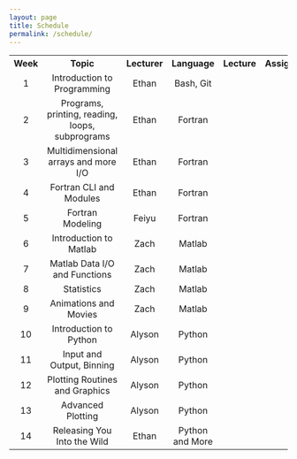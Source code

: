 ```yaml
---
layout: page
title: Schedule
permalink: /schedule/
---
```


<table style="width: 100%; text-align: center;">
<tr><th>Week</th><th>Topic</th><th>Lecturer</th><th>Language</th><th>Lecture</th><th>Assignment</th></tr>
<tr><td>1</td><td>Introduction to Programming</td><td>Ethan</td><td>Bash, Git</td><td><a href="/lectures/01-intro.html"><i class="fa fa-sticky-note"></i></a></td><td><a href="/assignments/01-intro.html"><i class="fa fa-pencil-square-o"></i></a></td></tr>
<tr><td>2</td><td>Programs, printing, reading, loops, subprograms</td><td>Ethan</td><td>Fortran</td><td><a href="/lectures/02-fortran-intro.html"><i class="fa fa-sticky-note"></i></a></td><td><a href="/assignments/02-fortran-intro.html"><i class="fa fa-pencil-square-o"></i></a></td></tr>
<tr><td>3</td><td>Multidimensional arrays and more I/O</td><td>Ethan</td><td>Fortran</td><td><a href="/lectures/03-fortran-arrays-io.html"><i class="fa fa-sticky-note"></i></a></td><td><a href="/assignments/03-fortran-arrays-io.html"><i class="fa fa-pencil-square-o"></i></a></td></tr>
<tr><td>4</td><td>Fortran CLI and Modules</td><td>Ethan</td><td>Fortran</td><td><a href="/lectures/04-fortran-cli-modules-lib.html"><i class="fa fa-sticky-note"></i></a></td><td><a href="/assignments/04-fortran-cli-modules-lib.html"><i class="fa fa-pencil-square-o"></i></a></td></tr>
<tr><td>5</td><td>Fortran Modeling</td><td>Feiyu</td><td>Fortran</td><td><a href="/lectures/05-fortran-modeling.html"><i class="fa fa-sticky-note"></i></a></td><td><a href="/assignments/05-fortran-modeling.html"><i class="fa fa-pencil-square-o"></i></a></td></tr>
<tr><td>6</td><td>Introduction to Matlab</td><td>Zach</td><td>Matlab</td><td><a href="/lectures/06-matlab_intro.html"><i class="fa fa-sticky-note"></i></a></td><td><a href="/assignments/06-matlab1.html"><i class="fa fa-pencil-square-o"></i></a></td></tr>
<tr><td>7</td><td>Matlab Data I/O and Functions</td><td>Zach</td><td>Matlab</td><td><a href="/lectures/07-matlab_reading.html"><i class="fa fa-sticky-note"></i></a></td><td><a href="/assignments/07-matlab2.html"><i class="fa fa-pencil-square-o"></i></a></td></tr>
<tr><td>8</td><td>Statistics</td><td>Zach</td><td>Matlab</td><td><a href="/lectures/08-matlab_statistics.html"><i class="fa fa-sticky-note"></i></a></td><td><a href="/assignments/08-matlab3.html"><i class="fa fa-pencil-square-o"></i></a></td></tr>
<tr><td>9</td><td>Animations and Movies</td><td>Zach</td><td>Matlab</td><td><a href="/lectures/09-matlab-saving-movies.html"><i class="fa fa-sticky-note"></i></a></td><td><a href="/assignments/09-matlab4.html"><i class="fa fa-pencil-square-o"></i></a></td></tr>
<tr><td>10</td><td>Introduction to Python</td><td>Alyson</td><td>Python</td><td><a href="/lectures/10-python-intro.html"><i class="fa fa-sticky-note"></i></a></td><td><a href="/assignments/10-3-python.html"><i class="fa fa-pencil-square-o"></i></a></td></tr>
<tr><td>11</td><td>Input and Output, Binning</td><td>Alyson</td><td>Python</td><td><a href="/lectures/11-python-sorting.html"><i class="fa fa-sticky-note"></i></a></td><td><a href="/assignments/11-2-python.html"><i class="fa fa-pencil-square-o"></i></a></td></tr>
<tr><td>12</td><td>Plotting Routines and Graphics</td><td>Alyson</td><td>Python</td><td><a href="/lectures/12-python-plotting.html"><i class="fa fa-sticky-note"></i></a></td><td><i class="fa fa-pencil-square-o"></i></td></tr>
<tr><td>13</td><td>Advanced Plotting</td><td>Alyson</td><td>Python</td><td><a href="/lectures/13-python-advanced.html"><i class="fa fa-sticky-note"></i></a></td><td><i class="fa fa-pencil-square-o"></i></td></tr>
<tr><td>14</td><td>Releasing You Into the Wild</td><td>Ethan</td><td>Python and More</td><td><a href=""><i class="fa fa-sticky-note"></i></a></td><td><a href=""><i class="fa fa-pencil-square-o"></i></a></td></tr>
</table>
